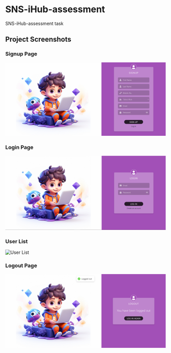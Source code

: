 # SNS-iHub-assessment
SNS-iHub-assessment task

## Project Screenshots

### Signup Page
![Signup Page](screenshots/signup-page.png)

### Login Page
![Login Page](screenshots/login-page.png)

### User List
![User List](assets/screenshots/user-list.png)

### Logout Page
![Logout Page](screenshots/logout-page.png)
 
